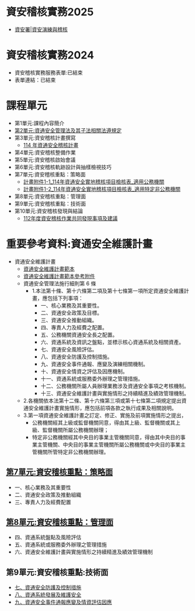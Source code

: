 # 資安稽核實務2025
- [資安署|資安演練與稽核](https://moda.gov.tw/ACS/operations/drill-and-audit/652)

# 資安稽核實務2024
- 資安稽核實務服務表單:已結束
- 表單連結：已結束

# 課程單元
- 第1單元:課程內容簡介
- [第2單元:資通安全管理法及其子法相關法遵規定](UNIT2.md)
- 第3單元:資安稽核計畫撰寫
  - [114 年資通安全稽核計畫](https://www-api.moda.gov.tw/File/Get/acs/zh-tw/tyJUhBqgSwg6vVR) 
- 第4單元:資安稽核整備作業
- 第5單元:資安稽核啟始會議
- 第6單元:資安稽核軌跡設計與抽樣檢視技巧
- 第7單元:資安稽核重點：策略面
  - [計畫附件1-1_114年資通安全實地稽核項目檢核表_適用公務機關](https://www-api.moda.gov.tw/File/Get/acs/zh-tw/jamt6g3JOvWp34o)
  - [計畫附件1-2_114年資通安全實地稽核項目檢核表_適用特定非公務機關](https://www-api.moda.gov.tw/File/Get/acs/zh-tw/x8LbtLhx7yOOw8r) 
- 第8單元:資安稽核重點：管理面
- 第9單元:資安稽核重點：技術面
- 第10單元:資安稽核發現與結論
  - [112年度資安稽核作業共同發現事項及建議](https://isms.thu.edu.tw/upload/isms/news_upload/112%E5%B9%B4%E5%BA%A6%E8%B3%87%E5%AE%89%E7%A8%BD%E6%A0%B8%E4%BD%9C%E6%A5%AD%E5%85%B1%E5%90%8C%E7%99%BC%E7%8F%BE%E4%BA%8B%E9%A0%85%E5%8F%8A%E5%BB%BA%E8%AD%B0.pdf)


# 重要參考資料:資通安全維護計畫
- 資通安全維護計畫
  - [資通安全維護計畫範本 ](https://www-api.moda.gov.tw/File/Get/acs/zh-tw/IgT9WPNZENcVgsH)
  - [資通安全維護計畫範本參考附件](https://www-api.moda.gov.tw/File/Get/acs/zh-tw/noYwzGxV8r7LFp4)
  - 資通安全管理法施行細則第 6 條
    - 1.本法第十條、第十六條第二項及第十七條第一項所定資通安全維護計畫，應包括下列事項：
      - 一、核心業務及其重要性。
      - 二、資通安全政策及目標。
      - 三、資通安全推動組織。
      - 四、專責人力及經費之配置。
      - 五、公務機關資通安全長之配置。
      - 六、資通系統及資訊之盤點，並標示核心資通系統及相關資產。
      - 七、資通安全風險評估。
      - 八、資通安全防護及控制措施。
      - 九、資通安全事件通報、應變及演練相關機制。
      - 十、資通安全情資之評估及因應機制。
      - 十一、資通系統或服務委外辦理之管理措施。
      - 十二、公務機關所屬人員辦理業務涉及資通安全事項之考核機制。
      - 十三、資通安全維護計畫與實施情形之持續精進及績效管理機制。
  - 2.各機關依本法第十二條、第十六條第三項或第十七條第二項規定提出資通安全維護計畫實施情形，應包括前項各款之執行成果及相關說明。
  - 3.第一項資通安全維護計畫之訂定、修正、實施及前項實施情形之提出，
    - 公務機關經其上級或監督機關同意，得由其上級、監督機關或其上級、監督機關所屬公務機關辦理；
    - 特定非公務機關經其中央目的事業主管機關同意，得由其中央目的事業主管機關、中央目的事業主管機關所屬公務機關或中央目的事業主管機關所管特定非公務機關辦理。


## [第7單元:資安稽核重點：策略面](./2025/策略面.md)
- 一、核心業務及其重要性
- 二、資通安全政策及推動組織
- 三、專責人力及經費配置

## [第8單元:資安稽核重點：管理面](./2025/管理面.md)
- 四、資通系統盤點及風險評估
- 五、資通系統或服務委外辦理之管理措施
- 六、資通安全維護計畫與實施情形之持續精進及績效管理機制

## 第9單元:資安稽核重點:技術面
- [七、資通安全防護及控制措施](./2025/技術面_7.md)
- [八、資通系統發展及維護安全](./2025/技術面_8.md)
- [九、資通安全事件通報應變及情資評估因應](./2025/技術面_9.md)







